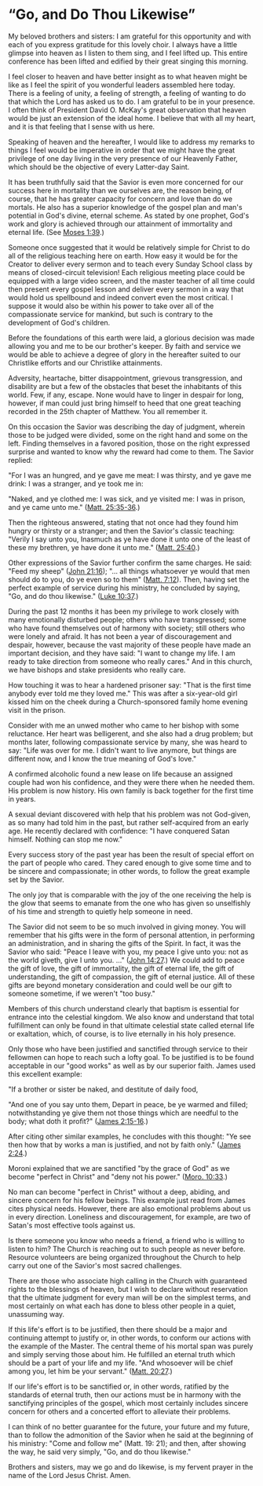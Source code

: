 # “Go, and Do Thou Likewise”

My beloved brothers and sisters: I am grateful for this opportunity and with
each of you express gratitude for this lovely choir. I always have a little
glimpse into heaven as I listen to them sing, and I feel lifted up. This
entire conference has been lifted and edified by their great singing this
morning.

I feel closer to heaven and have better insight as to what heaven might be
like as I feel the spirit of you wonderful leaders assembled here today. There
is a feeling of unity, a feeling of strength, a feeling of wanting to do that
which the Lord has asked us to do. I am grateful to be in your presence. I
often think of President David O. McKay's great observation that heaven would
be just an extension of the ideal home. I believe that with all my heart, and
it is that feeling that I sense with us here.

Speaking of heaven and the hereafter, I would like to address my remarks to
things I feel would be imperative in order that we might have the great
privilege of one day living in the very presence of our Heavenly Father, which
should be the objective of every Latter-day Saint.

It has been truthfully said that the Savior is even more concerned for our
success here in mortality than we ourselves are, the reason being, of course,
that he has greater capacity for concern and love than do we mortals. He also
has a superior knowledge of the gospel plan and man's potential in God's
divine, eternal scheme. As stated by one prophet, God's work and glory is
achieved through our attainment of immortality and eternal life. (See [Moses
1:39](https://www.lds.org/scriptures/pgp/moses/1.39?lang=eng#38).)

Someone once suggested that it would be relatively simple for Christ to do all
of the religious teaching here on earth. How easy it would be for the Creator
to deliver every sermon and to teach every Sunday School class by means of
closed-circuit television! Each religious meeting place could be equipped with
a large video screen, and the master teacher of all time could then present
every gospel lesson and deliver every sermon in a way that would hold us
spellbound and indeed convert even the most critical. I suppose it would also
be within his power to take over all of the compassionate service for mankind,
but such is contrary to the development of God's children.

Before the foundations of this earth were laid, a glorious decision was made
allowing you and me to be our brother's keeper. By faith and service we would
be able to achieve a degree of glory in the hereafter suited to our Christlike
efforts and our Christlike attainments.

Adversity, heartache, bitter disappointment, grievous transgression, and
disability are but a few of the obstacles that beset the inhabitants of this
world. Few, if any, escape. None would have to linger in despair for long,
however, if man could just bring himself to heed that one great teaching
recorded in the 25th chapter of Matthew. You all remember it.

On this occasion the Savior was describing the day of judgment, wherein those
to be judged were divided, some on the right hand and some on the left.
Finding themselves in a favored position, those on the right expressed
surprise and wanted to know why the reward had come to them. The Savior
replied:

"For I was an hungred, and ye gave me meat: I was thirsty, and ye gave me
drink: I was a stranger, and ye took me in:

"Naked, and ye clothed me: I was sick, and ye visited me: I was in prison, and
ye came unto me." ([Matt.
25:35-36](https://www.lds.org/scriptures/nt/matt/25.35-36?lang=eng#34).)

Then the righteous answered, stating that not once had they found him hungry
or thirsty or a stranger; and then the Savior's classic teaching: "Verily I
say unto you, Inasmuch as ye have done it unto one of the least of these my
brethren, ye have done it unto me." ([Matt.
25:40](https://www.lds.org/scriptures/nt/matt/25.40?lang=eng#39).)

Other expressions of the Savior further confirm the same charges. He said:
"Feed my sheep" ([John
21:16](https://www.lds.org/scriptures/nt/john/21.16?lang=eng#15)); "... all
things whatsoever ye would that men should do to you, do ye even so to them"
([Matt. 7:12](https://www.lds.org/scriptures/nt/matt/7.12?lang=eng#11)). Then,
having set the perfect example of service during his ministry, he concluded by
saying, "Go, and do thou likewise." ([Luke
10:37](https://www.lds.org/scriptures/nt/luke/10.37?lang=eng#36).)

During the past 12 months it has been my privilege to work closely with many
emotionally disturbed people; others who have transgressed; some who have
found themselves out of harmony with society; still others who were lonely and
afraid. It has not been a year of discouragement and despair, however, because
the vast majority of these people have made an important decision, and they
have said: "I want to change my life. I am ready to take direction from
someone who really cares." And in this church, we have bishops and stake
presidents who really care.

How touching it was to hear a hardened prisoner say: "That is the first time
anybody ever told me they loved me." This was after a six-year-old girl kissed
him on the cheek during a Church-sponsored family home evening visit in the
prison.

Consider with me an unwed mother who came to her bishop with some reluctance.
Her heart was belligerent, and she also had a drug problem; but months later,
following compassionate service by many, she was heard to say: "Life was over
for me. I didn't want to live anymore, but things are different now, and I
know the true meaning of God's love."

A confirmed alcoholic found a new lease on life because an assigned couple had
won his confidence, and they were there when he needed them. His problem is
now history. His own family is back together for the first time in years.

A sexual deviant discovered with help that his problem was not God-given, as
so many had told him in the past, but rather self-acquired from an early age.
He recently declared with confidence: "I have conquered Satan himself. Nothing
can stop me now."

Every success story of the past year has been the result of special effort on
the part of people who cared. They cared enough to give some time and to be
sincere and compassionate; in other words, to follow the great example set by
the Savior.

The only joy that is comparable with the joy of the one receiving the help is
the glow that seems to emanate from the one who has given so unselfishly of
his time and strength to quietly help someone in need.

The Savior did not seem to be so much involved in giving money. You will
remember that his gifts were in the form of personal attention, in performing
an administration, and in sharing the gifts of the Spirit. In fact, it was the
Savior who said: "Peace I leave with you, my peace I give unto you: not as the
world giveth, give I unto you. ..." ([John
14:27](https://www.lds.org/scriptures/nt/john/14.27?lang=eng#26).) We could
add to peace the gift of love, the gift of immortality, the gift of eternal
life, the gift of understanding, the gift of compassion, the gift of eternal
justice. All of these gifts are beyond monetary consideration and could well
be our gift to someone sometime, if we weren't "too busy."

Members of this church understand clearly that baptism is essential for
entrance into the celestial kingdom. We also know and understand that total
fulfillment can only be found in that ultimate celestial state called eternal
life or exaltation, which, of course, is to live eternally in his holy
presence.

Only those who have been justified and sanctified through service to their
fellowmen can hope to reach such a lofty goal. To be justified is to be found
acceptable in our "good works" as well as by our superior faith. James used
this excellent example:

"If a brother or sister be naked, and destitute of daily food,

"And one of you say unto them, Depart in peace, be ye warmed and filled;
notwithstanding ye give them not those things which are needful to the body;
what doth it profit?" ([James
2:15-16](https://www.lds.org/scriptures/nt/james/2.15-16?lang=eng#14).)

After citing other similar examples, he concludes with this thought: "Ye see
then how that by works a man is justified, and not by faith only." ([James
2:24](https://www.lds.org/scriptures/nt/james/2.24?lang=eng#23).)

Moroni explained that we are sanctified "by the grace of God" as we become
"perfect in Christ" and "deny not his power." ([Moro.
10:33](https://www.lds.org/scriptures/bofm/moro/10.33?lang=eng#32).)

No man can become "perfect in Christ" without a deep, abiding, and sincere
concern for his fellow beings. This example just read from James cites
physical needs. However, there are also emotional problems about us in every
direction. Loneliness and discouragement, for example, are two of Satan's most
effective tools against us.

Is there someone you know who needs a friend, a friend who is willing to
listen to him? The Church is reaching out to such people as never before.
Resource volunteers are being organized throughout the Church to help carry
out one of the Savior's most sacred challenges.

There are those who associate high calling in the Church with guaranteed
rights to the blessings of heaven, but I wish to declare without reservation
that the ultimate judgment for every man will be on the simplest terms, and
most certainly on what each has done to bless other people in a quiet,
unassuming way.

If this life's effort is to be justified, then there should be a major and
continuing attempt to justify or, in other words, to conform our actions with
the example of the Master. The central theme of his mortal span was purely and
simply serving those about him. He fulfilled an eternal truth which should be
a part of your life and my life. "And whosoever will be chief among you, let
him be your servant." ([Matt.
20:27](https://www.lds.org/scriptures/nt/matt/20.27?lang=eng#26).)

If our life's effort is to be sanctified or, in other words, ratified by the
standards of eternal truth, then our actions must be in harmony with the
sanctifying principles of the gospel, which most certainly includes sincere
concern for others and a concerted effort to alleviate their problems.

I can think of no better guarantee for the future, your future and my future,
than to follow the admonition of the Savior when he said at the beginning of
his ministry: "Come and follow me" (Matt. 19: 21); and then, after showing the
way, he said very simply, "Go, and do thou likewise."

Brothers and sisters, may we go and do likewise, is my fervent prayer in the
name of the Lord Jesus Christ. Amen.

